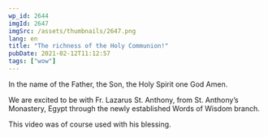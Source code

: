 ```yaml
---
wp_id: 2644
imgId: 2647
imgSrc: /assets/thumbnails/2647.png
lang: en
title: "The richness of the Holy Communion!"
pubDate: 2021-02-12T11:12:57
tags: ["wow"]
---
```


<!-- page: 6 -->

<p>In the name of the Father, the Son, the Holy Spirit one God Amen.</p>
<p>We are excited to be with Fr. Lazarus St. Anthony, from St. Anthony&#8217;s Monastery, Egypt through the newly established Words of Wisdom branch.</p>
<p>This video was of course used with his blessing.</p>
<p>&nbsp;</p>
